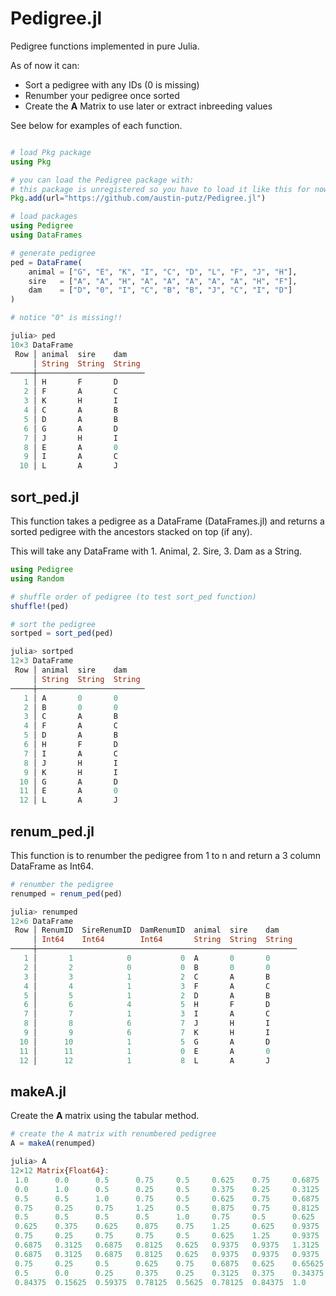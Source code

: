 # Pedigree.jl

Pedigree functions implemented in pure Julia. 

As of now it can:

* Sort a pedigree with any IDs (0 is missing)
* Renumber your pedigree once sorted
* Create the **A** Matrix to use later or extract inbreeding values

See below for examples of each function. 

```julia

# load Pkg package
using Pkg

# you can load the Pedigree package with:
# this package is unregistered so you have to load it like this for now
Pkg.add(url="https://github.com/austin-putz/Pedigree.jl")

# load packages
using Pedigree
using DataFrames

# generate pedigree
ped = DataFrame( 
	animal = ["G", "E", "K", "I", "C", "D", "L", "F", "J", "H"], 
	sire   = ["A", "A", "H", "A", "A", "A", "A", "A", "H", "F"], 
	dam    = ["D", "0", "I", "C", "B", "B", "J", "C", "I", "D"]
)

# notice "0" is missing!!

julia> ped
10×3 DataFrame
 Row │ animal  sire    dam
     │ String  String  String
─────┼────────────────────────
   1 │ H       F       D
   2 │ F       A       C
   3 │ K       H       I
   4 │ C       A       B
   5 │ D       A       B
   6 │ G       A       D
   7 │ J       H       I
   8 │ E       A       0
   9 │ I       A       C
  10 │ L       A       J

```

## sort_ped.jl

This function takes a pedigree as a DataFrame (DataFrames.jl) and returns a sorted pedigree with the ancestors stacked on top (if any). 

This will take any DataFrame with 1. Animal, 2. Sire, 3. Dam as a String. 

```julia
using Pedigree
using Random

# shuffle order of pedigree (to test sort_ped function)
shuffle!(ped)

# sort the pedigree
sortped = sort_ped(ped)

julia> sortped
12×3 DataFrame
 Row │ animal  sire    dam    
     │ String  String  String 
─────┼────────────────────────
   1 │ A       0       0
   2 │ B       0       0
   3 │ C       A       B
   4 │ F       A       C
   5 │ D       A       B
   6 │ H       F       D
   7 │ I       A       C
   8 │ J       H       I
   9 │ K       H       I
  10 │ G       A       D
  11 │ E       A       0
  12 │ L       A       J

```


## renum_ped.jl

This function is to renumber the pedigree from 1 to n and return a 3 column DataFrame as Int64. 

```julia
# renumber the pedigree
renumped = renum_ped(ped)

julia> renumped
12×6 DataFrame
 Row │ RenumID  SireRenumID  DamRenumID  animal  sire    dam    
     │ Int64    Int64        Int64       String  String  String 
─────┼──────────────────────────────────────────────────────────
   1 │       1            0           0  A       0       0
   2 │       2            0           0  B       0       0
   3 │       3            1           2  C       A       B
   4 │       4            1           3  F       A       C
   5 │       5            1           2  D       A       B
   6 │       6            4           5  H       F       D
   7 │       7            1           3  I       A       C
   8 │       8            6           7  J       H       I
   9 │       9            6           7  K       H       I
  10 │      10            1           5  G       A       D
  11 │      11            1           0  E       A       0
  12 │      12            1           8  L       A       J

```

## makeA.jl

Create the **A** matrix using the tabular method. 

```julia
# create the A matrix with renumbered pedigree
A = makeA(renumped)

julia> A
12×12 Matrix{Float64}:
 1.0      0.0      0.5      0.75     0.5     0.625    0.75     0.6875   0.6875   0.75      0.5       0.84375
 0.0      1.0      0.5      0.25     0.5     0.375    0.25     0.3125   0.3125   0.25      0.0       0.15625
 0.5      0.5      1.0      0.75     0.5     0.625    0.75     0.6875   0.6875   0.5       0.25      0.59375
 0.75     0.25     0.75     1.25     0.5     0.875    0.75     0.8125   0.8125   0.625     0.375     0.78125
 0.5      0.5      0.5      0.5      1.0     0.75     0.5      0.625    0.625    0.75      0.25      0.5625
 0.625    0.375    0.625    0.875    0.75    1.25     0.625    0.9375   0.9375   0.6875    0.3125    0.78125
 0.75     0.25     0.75     0.75     0.5     0.625    1.25     0.9375   0.9375   0.625     0.375     0.84375
 0.6875   0.3125   0.6875   0.8125   0.625   0.9375   0.9375   1.3125   0.9375   0.65625   0.34375   1.0
 0.6875   0.3125   0.6875   0.8125   0.625   0.9375   0.9375   0.9375   1.3125   0.65625   0.34375   0.8125
 0.75     0.25     0.5      0.625    0.75    0.6875   0.625    0.65625  0.65625  1.25      0.375     0.703125
 0.5      0.0      0.25     0.375    0.25    0.3125   0.375    0.34375  0.34375  0.375     1.0       0.421875
 0.84375  0.15625  0.59375  0.78125  0.5625  0.78125  0.84375  1.0      0.8125   0.703125  0.421875  1.34375

```



